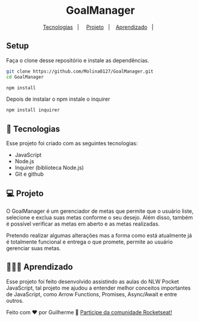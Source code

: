 <h1 align="center"> GoalManager </h1>

<p align="center">
    <a href="#-tecnologias">Tecnologias</a>&nbsp;&nbsp;&nbsp;|&nbsp;&nbsp;&nbsp;&nbsp;
    <a href="#-projeto">Projeto</a>&nbsp;&nbsp;&nbsp;|&nbsp;&nbsp;&nbsp;
    <a href="#-aprendizado">Aprendizado</a>&nbsp;&nbsp;&nbsp;|&nbsp;&nbsp;&nbsp;    
</p>

## Setup

Faça o clone desse repositório e instale as dependências.

```bash
git clone https://github.com/Molina0127/GoalManager.git
cd GoalManager
```

```bash
npm install
```

Depois de instalar o npm instale o inquirer

```bash
npm install inquirer
```

## 🚀 Tecnologias

Esse projeto foi criado com as seguintes tecnologias:

- JavaScript
- Node.js
- Inquirer (biblioteca Node.js)
- Git e github

## 💻 Projeto

O GoalManager é um gerenciador de metas que permite que o usuário liste, selecione e exclua suas metas conforme o seu desejo. Além disso, também é possível verificar as metas em aberto e as metas realizadas. 

Pretendo realizar algumas alterações mas a forma como está atualmente já é totalmente funcional e entrega o que promete, permite ao usuário gerenciar suas metas.

## 🧑🏻‍💻 Aprendizado

Esse projeto foi feito desenvolvido assistindo as aulas do NLW Pocket JavaScript, tal projeto me ajudou a entender melhor conceitos importantes de JavaScript, como Arrow Functions, Promises, Async/Await e entre outros.

Feito com ❤️ por Guilherme :wave: [Participe da comunidade Rocketseat!](https://discord.gg/rocketseat)